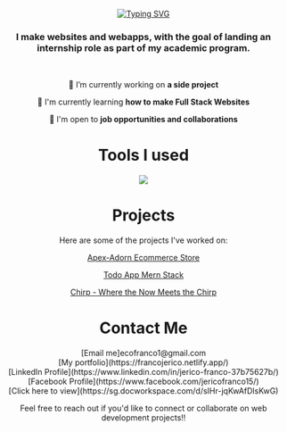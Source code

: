 <p align="center" ><a href="https://git.io/typing-svg"><img src="https://readme-typing-svg.demolab.com?font=Fira+Code&weight=700&size=40&duration=3000&pause=1000&color=65F4F7&center=true&vCenter=true&random=false&width=435&lines=Hi+There%2C;I'm+Jerico+Franco" alt="Typing SVG" /></a></p>

<h3 align="center">I make websites and webapps, with the goal of landing an internship role as part of my academic program.</h3>

<br/>

<div align="center">
  
  🔭 I’m currently working on **a side project**
  
  🌱 I'm currently learning **how to make Full Stack Websites**
  
  💼 I'm open to **job opportunities and collaborations**
  
</div>


<div align="center">
<h1>Tools I used</h1>
<a href="https://skillicons.dev">
  <img src="https://skillicons.dev/icons?i=js,html,css,react,tailwind,bootstrap,nodejs,mongodb&perline=8">
</a>
</div>


<div align="center">
<h1>Projects</h1>
Here are some of the projects I've worked on:

 [Apex-Adorn Ecommerce Store](https://github.com/cout05/apexadorn-ecommerce-website)
 
 [Todo App Mern Stack](https://github.com/cout05/todo-app)
 
 [Chirp - Where the Now Meets the Chirp ](https://github.com/cout05/chirp)
 
</div>

 <div align="center">
<h1>Contact Me</h1>
[Email me]ecofranco1@gmail.com <br/>
[My portfolio](https://francojerico.netlify.app/) <br/>
[LinkedIn Profile](https://www.linkedin.com/in/jerico-franco-37b75627b/) <br/>
[Facebook Profile](https://www.facebook.com/jericofranco15/) <br/>
[Click here to view](https://sg.docworkspace.com/d/sIHr-jqKwAfDlsKwG)

Feel free to reach out if you'd like to connect or collaborate on web development projects!!
 </div>


